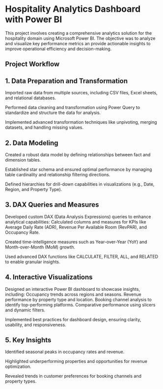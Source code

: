 # Hospitality Analytics Dashboard with Power BI

This project involves creating a comprehensive analytics solution for the hospitality domain using Microsoft Power BI. The objective was to analyze and visualize key performance metrics an provide actionable insights to improve operational efficiency and decision-making.

## Project Workflow

## 1. Data Preparation and Transformation

Imported raw data from multiple sources, including CSV files, Excel sheets, and relational databases.

Performed data cleaning and transformation using Power Query to standardize and structure the data for analysis.

Implemented advanced transformation techniques like unpivoting, merging datasets, and handling missing values.

## 2. Data Modeling

Created a robust data model by defining relationships between fact and dimension tables.

Established star schema and ensured optimal performance by managing table cardinality and relationship filtering directions.

Defined hierarchies for drill-down capabilities in visualizations (e.g., Date, Region, and Property Type).

## 3. DAX Queries and Measures

Developed custom DAX (Data Analysis Expressions) queries to enhance analytical capabilities:
Calculated columns and measures for KPIs like Average Daily Rate (ADR), Revenue Per Available Room (RevPAR), and Occupancy Rate.

Created time-intelligence measures such as Year-over-Year (YoY) and Month-over-Month (MoM) growth.

Used advanced DAX functions like CALCULATE, FILTER, ALL, and RELATED to enable granular insights.

## 4. Interactive Visualizations

Designed an interactive Power BI dashboard to showcase insights, including:
Occupancy trends across regions and seasons.
Revenue performance by property type and location.
Booking channel analysis to identify top-performing platforms.
Comparative performance using slicers and dynamic filters.

Implemented best practices for dashboard design, ensuring clarity, usability, and responsiveness.

## 5. Key Insights

Identified seasonal peaks in occupancy rates and revenue.

Highlighted underperforming properties and opportunities for revenue optimization.

Revealed trends in customer preferences for booking channels and property types.
